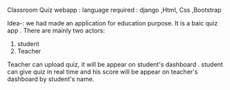 Classroom Quiz webapp :
     language required : django ,Html, Css ,Bootstrap
     
Idea-: we had made an application for education purpose. It is a baic quiz app .
There are mainly two actors:
1. student
2. Teacher

Teacher can upload quiz, it will be appear on student's dashboard .
student can give quiz in real time and his score will be appear on teacher's dashboard by student's name.


